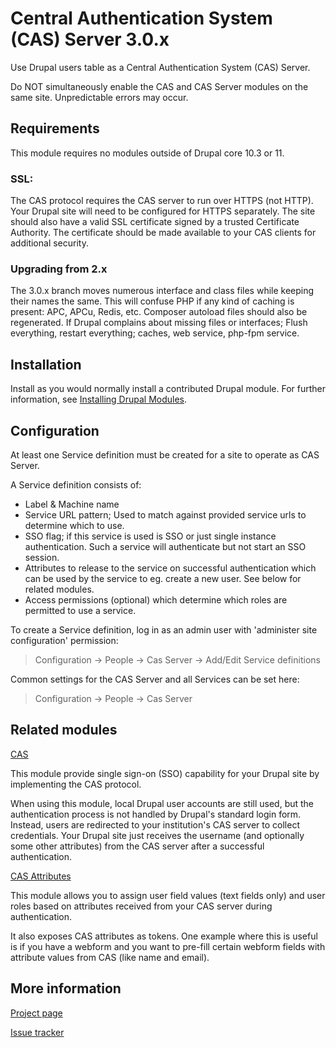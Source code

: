 # Central Authentication System (CAS) Server 3.0.x

Use Drupal users table as a Central Authentication System (CAS) Server.

Do NOT simultaneously enable the CAS and CAS Server modules on the same site.
Unpredictable errors may occur.

## Requirements

This module requires no modules outside of Drupal core 10.3 or 11.

### SSL:
The CAS protocol requires the CAS server to run over HTTPS (not HTTP).
Your Drupal site will need to be configured for HTTPS separately. The site
should also have a valid SSL certificate signed by a trusted Certificate
Authority. The certificate should be made available to your CAS clients
for additional security.

### Upgrading from 2.x

The 3.0.x branch moves numerous interface and class files while keeping their
names the same. This will confuse PHP if any kind of caching is present: APC,
APCu, Redis, etc. Composer autoload files should also be regenerated. If Drupal
complains about missing files or interfaces; Flush everything, restart
everything; caches, web service, php-fpm service.

## Installation

Install as you would normally install a contributed Drupal module. For
further information, see [Installing Drupal Modules](https://www.drupal.org/docs/extending-drupal/installing-drupal-modules).

## Configuration

At least one Service definition must be created for a site to operate as CAS
Server.

A Service definition consists of:
- Label & Machine name
- Service URL pattern; Used to match against provided service urls to
  determine which to use.
- SSO flag; if this service is used is SSO or just single instance
  authentication. Such a service will authenticate but not start an SSO
  session.
- Attributes to release to the service on successful authentication which
  can be used by the service to eg. create a new user. See below for
  related modules.
- Access permissions (optional) which determine which roles are permitted
  to use a service.

To create a Service definition, log in as an admin user with 'administer site
configuration' permission:

> Configuration -> People -> Cas Server -> Add/Edit Service definitions

Common settings for the CAS Server and all Services can be set here:

> Configuration -> People -> Cas Server

## Related modules

[CAS](https://www.drupal.org/project/cas)

>>>
This module provide single sign-on (SSO) capability for your Drupal site by
implementing the CAS protocol.

When using this module, local Drupal user accounts are still used, but the
authentication process is not handled by Drupal's standard login form.
Instead, users are redirected to your institution's CAS server to collect
credentials. Your Drupal site just receives the username (and optionally some
other attributes) from the CAS server after a successful authentication.
>>>

[CAS Attributes](https://drupal.org/project/cas_attributes)

>>>
This module allows you to assign user field values (text fields only) and user
roles based on attributes received from your CAS server during authentication.

It also exposes CAS attributes as tokens. One example where this is useful is
if you have a webform and you want to pre-fill certain webform fields with
attribute values from CAS (like name and email).
>>>

## More information

[Project page](https://www.drupal.org/project/cas_server)

[Issue tracker](https://www.drupal.org/project/issues/cas_server)
